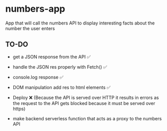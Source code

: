 # numbers-app
App that will call the numbers API to display interesting facts about the number the user enters 



## TO-DO 
 * get a JSON response from the API ✅ 
 * handle the JSON res properly with Fetch() ✅
 * console.log response ✅
 * DOM manipulation add res to  html elements ✅ 
 * Deploy ❌ (Because the API is served over HTTP it results in errors as the request to the API gets blocked because it must be      served over https) 
 
 * make backend serverless function that acts as a proxy to the numbers API 
 
 
 
